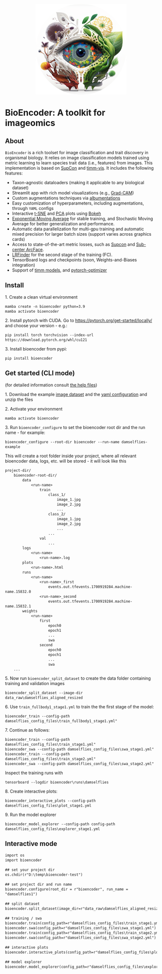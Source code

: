 

<p align="center"><img src="bioencoder_logo.png" width="300"></p>

# BioEncoder: A toolkit for imageomics

## About

`BioEncoder` is a rich toolset for image classification and trait discovery in organismal biology. It relies on image classification models trained using metric learning to learn species trait data  (i.e., features) from images. This implementation is based on [SupCon](https://github.com/ivanpanshin/SupCon-Framework) and [timm-vis](https://github.com/novice03/timm-vis). It includes the following features:

- Taxon-agnostic dataloaders (making it applicable to any biological dataset)
- Streamlit app with rich model visualizations (e.g., [Grad-CAM](https://arxiv.org/abs/1610.02391))
- Custom augmentations techniques via [albumentations](https://github.com/albumentations-team/albumentations)
- Easy customization of hyperparameters, including augmentations, through `YAML` configs
- Interactive [t-SNE](https://scikit-learn.org/stable/modules/generated/sklearn.manifold.TSNE.html) and [PCA](https://scikit-learn.org/stable/modules/generated/sklearn.decomposition.PCA.html) plots using [Bokeh](https://bokeh.org/)
- [Exponential Moving Average](https://github.com/fadel/pytorch_ema) for stable training, and Stochastic Moving Average for better generalization and performance.
- Automatic data parallelization for multi-gpu training and automatic mixed precision for larger batch sizes (support varies across graphics cards)
- Access to state-of-the-art metric losses, such as [Supcon](https://arxiv.org/abs/2004.11362) and  [Sub-center ArcFace](https://www.ecva.net/papers/eccv_2020/papers_ECCV/papers/123560715.pdf).
- [LRFinder](https://github.com/davidtvs/pytorch-lr-finder) for the second stage of the training (FC).
- TensorBoard logs and checkpoints (soon, Weights-and-Biases integration)
- Support of [timm models](https://github.com/rwightman/pytorch-image-models), and [pytorch-optimizer](https://github.com/jettify/pytorch-optimizer)


## Install

1\. Create a clean virtual environment 
```
mamba create -n bioencoder python=3.9
mamba activate bioencoder
```

2\. Install pytorch with CUDA. Go to https://pytorch.org/get-started/locally/ and choose your version - e.g.:
```
pip install torch torchvision --index-url https://download.pytorch.org/whl/cu121
```

3\. Install bioencoder from pypi:
````
pip install bioencoder
````

## Get started (CLI mode)

(for detailed information consult [the help files](docs\01-detailed-readme.md))

1\. Download the example [image dataset](https://osf.io/download/gsd5z/) and the [yaml configuration](https://osf.io/download/wb5ga/) and unzip the files 

2\. Activate your environment

```
mamba activate bioencoder
```

3\. Run `bioencoder_configure` to set the bioencoder root dir and the run name - for example:
```
bioencoder_configure --root-dir bioencoder --run-name damselflies-example
```
This will create a root folder inside your project, where all relevant bioencoder data, logs, etc. will be stored - it will look like this

```
project-dir/
    bioencoder-root-dir/
        data
            <run-name>
                train
                    class_1/
                        image_1.jpg
                        image_2.jpg
                        ...
                    class_2/
                        image_1.jpg
                        image_2.jpg
                        ...
                    ...
                val
                    ...
        logs
            <run-name>
                <run-name>.log
        plots
            <run-name>.html
        runs
            <run-name>
                <run-name>_first
                    events.out.tfevents.1700919284.machine-name.15832.0
                <run-name>_second
                    events.out.tfevents.1700919284.machine-name.15832.1
        weights
            <run-name>
                first
                    epoch0
                    epoch1
                    ...
                    swa
                second
                    epoch0
                    epoch1
                    ...
                    swa
    ...
```                 

5\. Now run `bioencoder_split_dataset` to create the data folder containing training and validation images
```
bioencoder_split_dataset --image-dir data_raw\damselflies_aligned_resized
```

6\. Use `train_fullbody1_stage1.yml` to train the the first stage of the model:

```
bioencoder_train --config-path damselflies_config_files\train_fullbody1_stage1.yml"
```

7\. Continue as follows:

```
bioencoder_train --config-path damselflies_config_files\train_stage1.yml"
bioencoder_swa --config-path damselflies_config_files\swa_stage1.yml"
bioencoder_train --config-path damselflies_config_files\train_stage2.yml"
bioencoder_swa --config-path damselflies_config_files\swa_stage2.yml"
```
Inspect the training runs with 
```
tensorboard --logdir bioencoder\runs\damselflies
```

8\. Create interactive plots:

``` 
bioencoder_interactive_plots --config-path damselflies_config_files\plot_stage1.yml
```

9\. Run the model explorer

``` 
bioencoder_model_explorer --config-path config-path damselflies_config_files\explorer_stage1.yml
```

## Interactive mode

```
import os
import bioencoder

## set your project dir
os.chdir(r"D:\temp\bioencoder-test")

## set project dir and run name
bioencoder.configure(root_dir = r"bioencoder", run_name = "damselflies1")

## split dataset 
bioencoder.split_dataset(image_dir=r"data_raw\damselflies_aligned_resized")

## training / swa
bioencoder.train(config_path=r"damselflies_config_files\train_stage1.yml")
bioencoder.swa(config_path=r"damselflies_config_files\swa_stage1.yml")
bioencoder.train(config_path=r"damselflies_config_files\train_stage2.yml")
bioencoder.swa(config_path=r"damselflies_config_files\swa_stage2.yml")

## interactive plots
bioencoder.interactive_plots(config_path=r"damselflies_config_files\plot_stage1.yml")

## model explorer
bioencoder.model_explorer(config_path=r"damselflies_config_files\explore_stage1.yml")
```